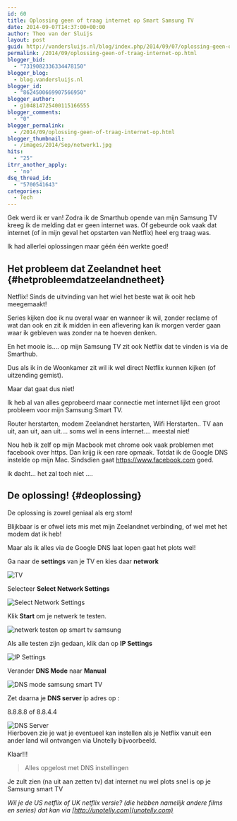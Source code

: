 ```yaml
---
id: 60
title: Oplossing geen of traag internet op Smart Samsung TV
date: 2014-09-07T14:37:00+00:00
author: Theo van der Sluijs
layout: post
guid: http://vandersluijs.nl/blog/index.php/2014/09/07/oplossing-geen-of-traag-internet-op/
permalink: /2014/09/oplossing-geen-of-traag-internet-op.html
blogger_bid:
  - "7319082336334478150"
blogger_blog:
  - blog.vandersluijs.nl
blogger_id:
  - "8624500669907566950"
blogger_author:
  - g104814725400115166555
blogger_comments:
  - "0"
blogger_permalink:
  - /2014/09/oplossing-geen-of-traag-internet-op.html
blogger_thumbnail:
  - /images/2014/Sep/netwerk1.jpg
hits:
  - "25"
itrr_another_apply:
  - 'no'
dsq_thread_id:
  - "5700541643"
categories:
  - Tech
---
```

Gek werd ik er van! Zodra ik de Smarthub opende van mijn Samsung TV kreeg ik de melding dat er geen internet was. Of gebeurde ook vaak dat internet (of in mijn geval het opstarten van Netflix) heel erg traag was.

Ik had allerlei oplossingen maar géén één werkte goed! 

## Het probleem dat Zeelandnet heet {#hetprobleemdatzeelandnetheet}

Netflix! Sinds de uitvinding van het wiel het beste wat ik ooit heb meegemaakt!

Series kijken doe ik nu overal waar en wanneer ik wil, zonder reclame of wat dan ook en zit ik midden in een aflevering kan ik morgen verder gaan waar ik gebleven was zonder na te hoeven denken.

En het mooie is&#8230;. op mijn Samsung TV zit ook Netflix dat te vinden is via de Smarthub.

Dus als ik in de Woonkamer zit wil ik wel direct Netflix kunnen kijken (of uitzending gemist).

Maar dat gaat dus niet!

Ik heb al van alles geprobeerd maar connectie met internet lijkt een groot probleem voor mijn Samsung Smart TV.

Router herstarten, modem Zeelandnet herstarten, Wifi Herstarten.. TV aan uit, aan uit, aan uit&#8230;. soms wel in eens internet&#8230;. meestal niet!

Nou heb ik zelf op mijn Macbook met chrome ook vaak problemen met facebook over https. Dan krijg ik een rare opmaak. Totdat ik de Google DNS instelde op mijn Mac. Sindsdien gaat <https://www.facebook.com> goed.

ik dacht&#8230; het zal toch niet &#8230;. 

## De oplossing! {#deoplossing}

De oplossing is zowel geniaal als erg stom!

Blijkbaar is er ofwel iets mis met mijn Zeelandnet verbinding, of wel met het modem dat ik heb!

Maar als ik alles via de Google DNS laat lopen gaat het plots wel!

Ga naar de **settings** van je TV en kies daar **network** 

![TV](/images/2014/Sep/netwerk1.jpg)

Selecteer **Select Network Settings** 

![Select Network Settings](/images/2014/Sep/netwerk2.jpg)

Klik **Start** om je netwerk te testen. 

![netwerk testen op smart tv samsung](/images/2014/Sep/netwerk3.jpg)

Als alle testen zijn gedaan, klik dan op **IP Settings** 

![IP Settings](/images/2014/Sep/netwerk4.jpg)

Verander **DNS Mode** naar **Manual** 

![DNS mode samsung smart TV](/images/2014/Sep/netwerk5.jpg)

Zet daarna je **DNS server** ip adres op : 

8.8.8.8 of 8.8.4.4 

![DNS Server](/images/2014/Sep/netwerk6.jpg)  
Hierboven zie je wat je eventueel kan instellen als je Netflix vanuit een ander land wil ontvangen via Unotelly bijvoorbeeld.

Klaar!!!

> Alles opgelost met DNS instellingen

Je zult zien (na uit aan zetten tv) dat internet nu wel plots snel is op je Samsung smart TV

_Wil je de US netflix of UK netflix versie? (die hebben namelijk andere films en series) dat kan via [http://unotelly.com](unotelly.com)_